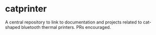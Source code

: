 # catprinter
A central repository to link to documentation and projects related to cat-shaped bluetooth thermal printers. PRs encouraged.
